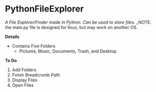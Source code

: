 # PythonFileExplorer
_A File Explorer/Finder made in Python. Can be used to store files._
_NOTE: the main.py file is designed for linux, but may work on another OS.

**Details**
- Contains Five Folders
  - Pictures, Music, Documents, Trash, and Desktop

**To Do**
1. Add Folders
2. Finish Breadcrumb Path
3. Display Files
4. Open Files
